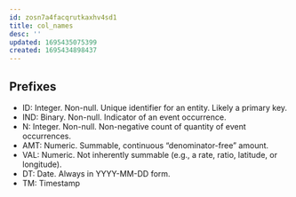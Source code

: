 ```yaml
---
id: zosn7a4facqrutkaxhv4sd1
title: col_names
desc: ''
updated: 1695435075399
created: 1695434898437
---
```



## Prefixes

- ID: Integer. Non-null. Unique identifier for an entity. Likely a primary key.
- IND: Binary. Non-null. Indicator of an event occurrence.
- N: Integer. Non-null. Non-negative count of quantity of event occurrences.
- AMT: Numeric. Summable, continuous “denominator-free” amount.
- VAL: Numeric. Not inherently summable (e.g., a rate, ratio, latitude, or
longitude).
- DT: Date. Always in YYYY-MM-DD form.
- TM: Timestamp